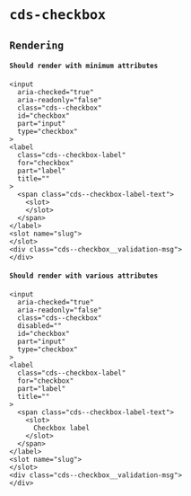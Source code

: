 # `cds-checkbox`

## `Rendering`

####   `Should render with minimum attributes`

```
<input
  aria-checked="true"
  aria-readonly="false"
  class="cds--checkbox"
  id="checkbox"
  part="input"
  type="checkbox"
>
<label
  class="cds--checkbox-label"
  for="checkbox"
  part="label"
  title=""
>
  <span class="cds--checkbox-label-text">
    <slot>
    </slot>
  </span>
</label>
<slot name="slug">
</slot>
<div class="cds--checkbox__validation-msg">
</div>

```

####   `Should render with various attributes`

```
<input
  aria-checked="true"
  aria-readonly="false"
  class="cds--checkbox"
  disabled=""
  id="checkbox"
  part="input"
  type="checkbox"
>
<label
  class="cds--checkbox-label"
  for="checkbox"
  part="label"
  title=""
>
  <span class="cds--checkbox-label-text">
    <slot>
      Checkbox label
    </slot>
  </span>
</label>
<slot name="slug">
</slot>
<div class="cds--checkbox__validation-msg">
</div>

```
